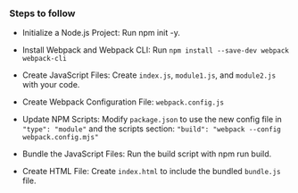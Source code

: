 ### Steps to follow

- Initialize a Node.js Project: Run npm init -y.

- Install Webpack and Webpack CLI: Run `npm install --save-dev webpack webpack-cli`

- Create JavaScript Files: Create `index.js`, `module1.js`, and `module2.js` with your code.

- Create Webpack Configuration File: `webpack.config.js `

- Update NPM Scripts: Modify `package.json` to use the new config file in `"type": "module"` and the scripts section: `"build": "webpack --config webpack.config.mjs"`

- Bundle the JavaScript Files: Run the build script with npm run build.

- Create HTML File: Create `index.html` to include the bundled `bundle.js` file.
